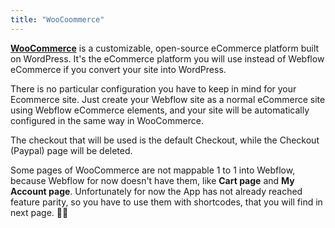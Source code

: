 ```yaml
---
title: "WooCoommerce"
---
```


[**WooCommerce**](https://woocommerce.com/) is a customizable, open-source eCommerce platform built on WordPress.
It's the eCommerce platform you will use instead of Webflow eCommerce if you convert your site into WordPress.

There is no particular configuration you have to keep in mind for your Ecommerce site. Just create your Webflow site as a normal eCommerce site using Webflow eCommerce elements, and your site will be automatically configured in the same way in WooCommerce.

The checkout that will be used is the default Checkout, while the Checkout (Paypal) page will be deleted.

Some pages of WooCommerce are not mappable 1 to 1 into Webflow, because Webflow for now doesn't have them, like **Cart page** and **My Account page**. Unfortunately for now the App has not already reached feature parity, so you have to use them with shortcodes, that you will find in next page. 🙇‍♂️